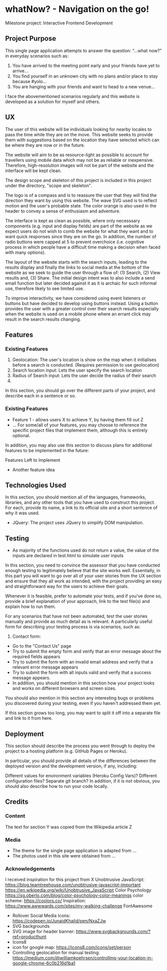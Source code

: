 # whatNow? - Navigation on the go! 

Milestone project: Interactive Frontend Development

## Project Purpose

This single page application attempts to answer the question: “...what now?” in everyday scenarios such as:
1. You have arrived to the meeting point early and your friends have yet to arrive…
2. You find yourself in an unknown city with no plans and/or place to stay because #yolo…
3. You are hanging with your friends and want to head to a new venue…

I face the abovementioned scenarios regularly and this website is developed as a solution for myself and others.


## UX

The user of this website will be individuals looking for nearby locales to pass the time while they are on the move. This website seeks to provide them with suggestions based on the location they have selected which can be where they are now or in the future.

The website will aim to be as resource-light as possible to account for travellers using mobile data which may not be as reliable or inexpensive. Therefore, high-resolution images will not be part of the website and the interface will be kept clean. 

The design scope and skeleton of this project is included in this project under the directory, "scope and skeleton".

The logo is of a compass and is to reassure the user that they will find the direction they want by using this website. The wave SVG used is to reflect motion and the user's probable state. The color orange is also used in the header to convey a sense of enthusiasm and adventure.

The interface is kept as clean as possible, where only necesssary components (e.g. input and display fields) are part of the website as we expect users do not wish to comb the website for what they want and to want quick responses since they are on the go. In addition, the number of radio buttons were capped at 5 to prevent overchoice (i.e. cognitive process in which people have a difficult time making a decision when faced with many options).

The layout of the website starts with the search inputs, leading to the results display and finally the links to social media at the bottom of the website as we seek to guide the user through a flow of: (1) Search, (2) View results and, (3) Share. The initial design intent was to also include a send email function but later decided against it as it is archaic for such informal use, therefore likely to see limited use.

To improve interactivity, we have considered using event listeners or buttons but have decided to develop using buttons instead. Using a button provides the user with a greater control over their search results especially when the website is used on a mobile phone where an errant click may result in the search results changing.

## Features

### Existing Features
1. Geolocation:
The user's location is show on the map when it initialises before a search is conducted. (Requires permission to use geolocation)
2. Search location input:
Lets the user specify the search location
2. Radius of Search input:
Lets the user decide the radius of their search
3. 

In this section, you should go over the different parts of your project, and describe each in a sentence or so.

### Existing Features
* Feature 1 - allows users X to achieve Y, by having them fill out Z
* ...
For some/all of your features, you may choose to reference the specific project files that implement them, although this is entirely optional.

In addition, you may also use this section to discuss plans for additional features to be implemented in the future:

Features Left to Implement
* Another feature idea

## Technologies Used
In this section, you should mention all of the languages, frameworks, libraries, and any other tools that you have used to construct this project. For each, provide its name, a link to its official site and a short sentence of why it was used.

* JQuery:
The project uses JQuery to simplify DOM manipulation.

## Testing
* As majority of the functions used do not return a value, the value of the inputs are declared in test.html to simulate user inputs


In this section, you need to convince the assessor that you have conducted enough testing to legitimately believe that the site works well. Essentially, in this part you will want to go over all of your user stories from the UX section and ensure that they all work as intended, with the project providing an easy and straightforward way for the users to achieve their goals.

Whenever it is feasible, prefer to automate your tests, and if you've done so, provide a brief explanation of your approach, link to the test file(s) and explain how to run them.

For any scenarios that have not been automated, test the user stories manually and provide as much detail as is relevant. A particularly useful form for describing your testing process is via scenarios, such as:

1. Contact form:
  -  Go to the "Contact Us" page
  - Try to submit the empty form and verify that an error message about the required fields appears
  - Try to submit the form with an invalid email address and verify that a relevant error message appears
  - Try to submit the form with all inputs valid and verify that a success message appears.
  - In addition, you should mention in this section how your project looks and works on different browsers and screen sizes.

You should also mention in this section any interesting bugs or problems you discovered during your testing, even if you haven't addressed them yet.

If this section grows too long, you may want to split it off into a separate file and link to it from here.

## Deployment
This section should describe the process you went through to deploy the project to a hosting platform (e.g. GitHub Pages or Heroku).

In particular, you should provide all details of the differences between the deployed version and the development version, if any, including:

Different values for environment variables (Heroku Config Vars)?
Different configuration files?
Separate git branch?
In addition, if it is not obvious, you should also describe how to run your code locally.

## Credits

### Content
The text for section Y was copied from the Wikipedia article Z
### Media
- The theme for the single page application is adapted from ...
- The photos used in this site were obtained from ...
### Acknowledgements
I received inspiration for this project from X
Unobtrusive JavaScript: https://blog.teamtreehouse.com/unobtrusive-javascript-important
https://en.wikipedia.org/wiki/Unobtrusive_JavaScript
Color Psychology
https://sg.oberlo.com/blog/color-psychology-color-meanings
color scheme:
https://coolors.co/
Inspiration:
https://www.awwwards.com/sites/my-walking-challenge
FontAwesome
* Rollover Social Media Icons: https://codepen.io/JunaidKhalid/pen/NxaZJw
* SVG backgrounds
* SVG image for header banner: https://www.svgbackgrounds.com/?ref=producthunt 
* Icons8
* icon for google map: https://icons8.com/icons/set/person
* Controlling geolocation for manual testing: https://medium.com/@williamkoehrsen/controlling-your-location-in-google-chrome-6c0b216d1ba1